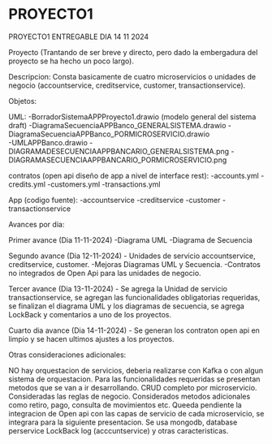 # PROYECTO1
PROYECTO1 ENTREGABLE DIA 14 11 2024

Proyecto (Trantando de ser breve y directo, pero dado la embergadura del proyecto se ha hecho un poco largo).

Descripcion: Consta basicamente de cuatro microservicios o unidades de negocio (accountservice, creditservice, customer, transactionservice). 

Objetos:

UML:
-BorradorSistemaAPPProyecto1.drawio (modelo general del sistema draft)
-DiagramaSecuenciaAPPBanco_GENERALSISTEMA.drawio
-DiagramaSecuenciaAPPBanco_PORMICROSERVICIO.drawio  
-UMLAPPBanco.drawio 
-DIAGRAMADESECUENCIAAPPBANCARIO_GENERALSISTEMA.png 
-DIAGRAMASECUENCIAAPPBANCARIO_PORMICROSERVICIO.png 

contratos (open api diseño de app a nivel de interface rest):
-accounts.yml
-credits.yml
-customers.yml
-transactions.yml

App (codigo fuente):
-accountservice
-creditservice
-customer
-transactionservice

Avances por dia:

Primer avance (Dia 11-11-2024) -Diagrama UML -Diagrama de Secuencia

Segundo avance (Dia 12-11-2024) - Unidades de servicio accountservice, creditservice, customer. -Mejoras Diagramas UML y Secuencia. -Contratos no integrados de Open Api para las unidades de negocio.

Tercer avance (Dia 13-11-2024) - Se agrega la Unidad de servicio transactionservice, se agregan las funcionalidades obligatorias requeridas, se finalizan el diagrama UML y los diagramas de secuencia, se agrega LockBack y comentarios a uno de los proyectos.

Cuarto dia avance (Dia 14-11-2024) - Se generan los contraton open api en limpio y se hacen ultimos ajustes a los proyectos.

Otras consideraciones adicionales:

NO hay orquestacion de servicios, deberia realizarse con Kafka o con algun sistema de orquestacion. 
Para las funcionalidades requeridas se presentan metodos que se van a ir desarrollando.
CRUD completo por microservicio.
Consideradas las reglas de negocio.
Considerados metodos adicionales como retiro, pago, consulta de movimientos etc.
Queeda pendiente la integracion de Open api con las capas de servicio de cada microservicio, se integrara para la siguiente presentacion.
Se usa mongodb, database perservice LockBack log (acccuntservice) y otras caracteristicas.
